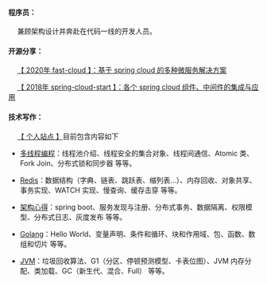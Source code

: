 #### 程序员：

&emsp; 兼顾架构设计并奔赴在代码一线的开发人员。

#### 开源分享：

&emsp; [【 2020年 fast-cloud 】：基于 spring cloud 的多种微服务解决方案](https://github.com/huaPeiLiang/fast-cloud)

&emsp; [【 2018年 spring-cloud-start 】：各个 spring cloud 组件、中间件的集成与应用](https://github.com/huaPeiLiang/spring-cloud-start)

#### 技术写作：

&emsp; [【 个人站点 】](https://huapeiliang.github.io/)目前包含内容如下

 - [多线程编程](https://huapeiliang.github.io/category/#/%E5%A4%9A%E7%BA%BF%E7%A8%8B%E7%BC%96%E7%A8%8B)：线程池介绍、线程安全的集合对象、线程间通信、Atomic 类、Fork Join、分布式锁和同步器 等等。
 
 - [Redis](https://huapeiliang.github.io/category/#/Redis)：数据结构（字典、链表、跳跃表、缩列表...）、内存回收、对象共享、事务实现、WATCH 实现、慢查询、缓存击穿 等等。
 
 - [架构心得](https://huapeiliang.github.io/category/#/%E6%9E%B6%E6%9E%84%E4%B9%8B%E8%B7%AF)：spring boot、服务发现与注册、分布式事务、数据隔离、权限模型、分布式日志、灰度发布 等等。
 
 - [Golang](https://huapeiliang.github.io/category/#/Golang)：Hello World、变量声明、条件和循环、块和作用域、包、函数、数组和切片 等等。
 
 - [JVM](https://huapeiliang.github.io/category/#/JVM)：垃圾回收算法、G1（分区、停顿预测模型、卡表位图）、JVM 内存分配、类加载、GC（新生代、混合、Full） 等等。



